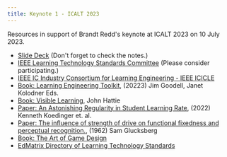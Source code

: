 ```yaml
---
title: Keynote 1 - ICALT 2023
---
```

Resources in support of Brandt Redd's keynote at ICALT 2023 on 10 July 2023.

* [Slide Deck](https://1drv.ms/p/s!AsDairlA1Y6-lrd1QOKISiksXbNVTg?e=PZPKhm) (Don't forget to check the notes.)
* [IEEE Learning Technology Standards Committee](https://sagroups.ieee.org/ltsc/) (Please consider participating.)
* [IEEE IC Industry Consortium for Learning Engineering - IEEE ICICLE](https://sagroups.ieee.org/icicle/)
* [Book: Learning Engineering Toolkit](https://doi.org/10.4324/9781003276579), (20223) Jim Goodell, Janet Kolodner Eds.
* [Book: Visible Learning](https://doi.org/10.4324/9780203887332), John Hattie
* [Paper: An Astonishing Regularity in Student Learning Rate](https://doi.org/10.1073/pnas.2221311120), (2022) Kenneth Koedinger et. al.
* [Paper: The influence of strength of drive on functional fixedness and perceptual recognition.](https://doi.org/10.1037/h0044683), (1962) Sam Glucksberg
* [Book: The Art of Game Design](https://schellgames.com/art-of-game-design)
* [EdMatrix Directory of Learning Technology Standards](https://www.edmatrix.org)